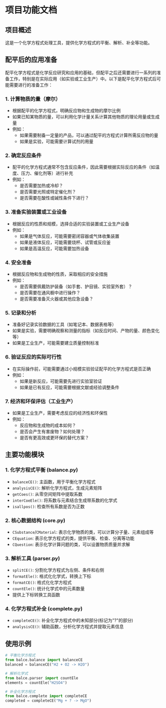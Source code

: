 # 项目功能文档

## 项目概述
这是一个化学方程式处理工具，提供化学方程式的平衡、解析、补全等功能。

## 配平后的应用准备
配平化学方程式是化学反应研究和应用的基础，但配平之后还需要进行一系列的准备工作，特别是在实际应用（如实验或工业生产）中。以下是配平化学方程式后可能需要进行的准备工作：

### 1. 计算物质的量（摩尔）
- 根据配平的化学方程式，明确反应物和生成物的摩尔比例
- 如果已知某物质的量，可以利用化学计量关系计算其他物质的理论用量或生成量
- 例如：
  - 如果需要制备一定量的产品，可以通过配平的方程式计算所需反应物的量
  - 如果是实验，可能需要计算试剂的用量

### 2. 确定反应条件
- 配平的化学方程式通常不包含反应条件，因此需要根据实际反应的条件（如温度、压力、催化剂等）进行补充
- 例如：
  - 是否需要加热或冷却？
  - 是否需要光照或特定催化剂？
  - 是否需要在酸性或碱性条件下进行？

### 3. 准备实验装置或工业设备
- 根据反应的性质和规模，选择合适的实验装置或工业生产设备
- 例如：
  - 如果是气体反应，可能需要密闭容器或气体收集装置
  - 如果是液体反应，可能需要烧杯、试管或反应釜
  - 如果是高温反应，可能需要加热设备

### 4. 安全准备
- 根据反应物和生成物的性质，采取相应的安全措施
- 例如：
  - 是否需要佩戴防护装备（如手套、护目镜、实验室外套）？
  - 是否需要在通风橱中进行操作？
  - 是否需要准备灭火器或其他应急设备？

### 5. 记录和分析
- 准备好记录实验数据的工具（如笔记本、数据表格等）
- 如果是实验，需要明确观察和测量的指标（如反应时间、产物的量、颜色变化等）
- 如果是工业生产，可能需要建立质量控制标准

### 6. 验证反应的实际可行性
- 在实际操作前，可能需要通过小规模实验验证配平的化学方程式是否正确
- 例如：
  - 如果是新反应，可能需要先进行实验室验证
  - 如果是已有反应，可能需要根据文献或经验调整条件

### 7. 经济和环保评估（工业生产）
- 如果是工业生产，需要考虑反应的经济性和环保性
- 例如：
  - 反应物和生成物的成本如何？
  - 是否会产生有害废物？如何处理？
  - 是否有更高效或更环保的替代方案？

## 主要功能模块

### 1. 化学方程式平衡 (balance.py)
- `balanceCE()`: 主函数，用于平衡化学方程式
- `analysisCE()`: 解析化学方程式，生成元素矩阵
- `getCoes()`: 从零空间矩阵中提取系数
- `interCoeEle()`: 将系数与元素结合生成带系数的化学式
- `isallpos()`: 检查所有系数是否为正数

### 2. 核心数据结构 (core.py)
- `CSubstance`/`CMaterial`: 表示化学物质的类，可以计算分子量、元素组成等
- `CEquation`: 表示化学方程式的类，提供平衡、检查、分离等功能
- `CQuestion`: 表示化学计算问题的类，可以设置物质质量并求解

### 3. 解析工具 (parser.py)
- `splitCE()`: 分割化学方程式为左侧、条件和右侧
- `formatEle()`: 格式化化学式，转换上下标
- `formatCE()`: 格式化化学方程式
- `countEle()`: 统计化学式中的元素数量
- 提供上下标转换工具函数

### 4. 化学方程式补全 (complete.py)
- `completeCE()`: 补全化学方程式中的未知部分(标记为"?"的部分)
- `analysisCE()`: 辅助函数，分析化学方程式并提取元素信息

## 使用示例
```python
# 平衡化学方程式
from balce.balance import balanceCE
balanced = balanceCE("H2 + O2 -> H2O")

# 解析化学式
from balce.parser import countEle
elements = countEle("H2SO4")

# 补全化学方程式
from balce.complete import completeCE
completed = completeCE("Mg + ? -> MgO")
```